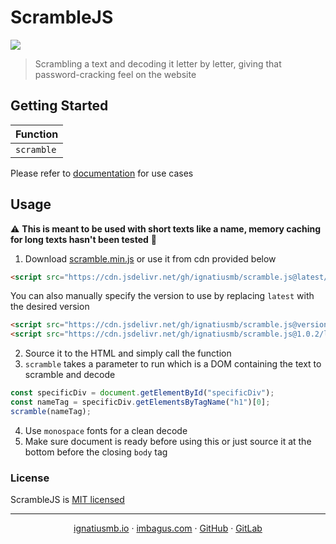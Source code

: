 # ScrambleJS
[![](https://data.jsdelivr.com/v1/package/gh/ignatiusmb/scramble.js/badge)](https://www.jsdelivr.com/package/gh/ignatiusmb/scramble.js)

> Scrambling a text and decoding it letter by letter, giving that password-cracking feel on the website

## Getting Started

| Function |
|----------|
| `scramble` |

Please refer to [documentation](https://ignatiusmb.github.io/scramble.js) for use cases

## Usage
:warning: **This is meant to be used with short texts like a name, memory caching for long texts hasn't been tested** :construction:
1. Download [scramble.min.js](https://github.com/ignatiusmb/scramblejs/releases/latest) or use it from cdn provided below
```html
<script src="https://cdn.jsdelivr.net/gh/ignatiusmb/scramble.js@latest/lib/scramble.min.js"></script>
```
You can also manually specify the version to use by replacing `latest` with the desired version
```html
<script src="https://cdn.jsdelivr.net/gh/ignatiusmb/scramble.js@version/lib/scramble.min.js"></script>
<script src="https://cdn.jsdelivr.net/gh/ignatiusmb/scramble.js@1.0.2/lib/scramble.min.js"></script>
```
2. Source it to the HTML and simply call the function
3. `scramble` takes a parameter to run which is a DOM containing the text to scramble and decode
```javascript
const specificDiv = document.getElementById("specificDiv");
const nameTag = specificDiv.getElementsByTagName("h1")[0];
scramble(nameTag);
```
4. Use `monospace` fonts for a clean decode
5. Make sure document is ready before using this or just source it at the bottom before the closing `body` tag



### License
ScrambleJS is [MIT licensed](LICENSE)

---
<p align="center">
  <a href="https://ignatiusmb.github.io">ignatiusmb.io</a>
  &middot;
  <a href="www.imbagus.com">imbagus.com</a>
  &middot;
  <a href="https://github.com/ignatiusmb">GitHub</a>
  &middot;
  <a href="https://gitlab.com/ignatiusmb">GitLab</a>
</p>
